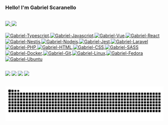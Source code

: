 ### Hello! I'm Gabriel Scaranello

<div style="display: inline_block"><br/>
  <a href="https://github.com/gabrielscaranello">
  <img height="200em" src="https://github-readme-stats.vercel.app/api?username=gabrielscaranello&show_icons=true&theme=github_dark&count_private=true" />
  <img height="200em" src="https://github-readme-stats.vercel.app/api/top-langs/?username=gabrielscaranello&langs_count=8&layout=compact&hide=C%23&theme=github_dark&count_private=true" />
</div>

<div style="display: inline_block"><br/>
  <img align="center" title="Typescript" alt="Gabriel-Typescript" height="30" width="40" src="https://cdn.jsdelivr.net/gh/devicons/devicon/icons/typescript/typescript-original.svg" />
  <img align="center" title="Javascript" alt="Gabriel-Javascript" height="30" width="40" src="https://cdn.jsdelivr.net/gh/devicons/devicon/icons/javascript/javascript-original.svg" />
  <img align="center" title="Vue.js" alt="Gabriel-Vue" height="30" width="40" src="https://cdn.jsdelivr.net/gh/devicons/devicon/icons/vuejs/vuejs-original.svg" />
  <img align="center" title="React" alt="Gabriel-React" height="30" width="40" src="https://cdn.jsdelivr.net/gh/devicons/devicon/icons/react/react-original.svg" />
  <img align="center" title="NestJs" alt="Gabriel-Nestjs" height="30" width="40" src="https://cdn.jsdelivr.net/gh/devicons/devicon/icons/nestjs/nestjs-plain.svg" />
  <img align="center" title="Node.js" alt="Gabriel-Nodejs" height="30" width="40" src="https://cdn.jsdelivr.net/gh/devicons/devicon/icons/nodejs/nodejs-original.svg" />
  <img align="center" title="Jest" alt="Gabriel-Jest" height="30" width="40" src="https://cdn.jsdelivr.net/gh/devicons/devicon/icons/jest/jest-plain.svg" />
  <img align="center" title="Laravel" alt="Gabriel-Laravel" height="30" width="40" src="https://cdn.jsdelivr.net/gh/devicons/devicon/icons/laravel/laravel-plain.svg" />
  <img align="center" title="PHP" alt="Gabriel-PHP" height="40" width="40" src="https://cdn.jsdelivr.net/gh/devicons/devicon/icons/php/php-original.svg" />
  <img align="center" title="HTML5" alt="Gabriel-HTML" height="30" width="40" src="https://cdn.jsdelivr.net/gh/devicons/devicon/icons/html5/html5-original.svg" />
  <img align="center" title="CSS3" alt="Gabriel-CSS" height="30" width="40" src="https://cdn.jsdelivr.net/gh/devicons/devicon/icons/css3/css3-original.svg" />
  <img align="center" title="SASS" alt="Gabriel-SASS" height="30" width="40" src="https://cdn.jsdelivr.net/gh/devicons/devicon/icons/sass/sass-original.svg" />
  <img align="center" title="Docker" alt="Gabriel-Docker" height="30" width="40" src="https://cdn.jsdelivr.net/gh/devicons/devicon/icons/docker/docker-original.svg" />
  <img align="center" title="Git" alt="Gabriel-Git" height="30" width="40" src="https://cdn.jsdelivr.net/gh/devicons/devicon/icons/git/git-original.svg" />
  <img align="center" title="Linux" alt="Gabriel-Linux" height="30" width="40" src="https://cdn.jsdelivr.net/gh/devicons/devicon/icons/linux/linux-original.svg" />
  <img align="center" title="Fedora" alt="Gabriel-Fedora" height="30" width="40" src="https://cdn.jsdelivr.net/gh/devicons/devicon/icons/fedora/fedora-original.svg" />
  <img align="center" title="Ubuntu" alt="Gabriel-Ubuntu" height="30" width="40" src="https://cdn.jsdelivr.net/gh/devicons/devicon/icons/ubuntu/ubuntu-plain.svg" />
</div>

##

<div style="display: inline_block">
  <a href="https://www.linkedin.com/in/gabrielscaranello/" target="_blank"><img src="https://img.shields.io/badge/-Linkedin-%230a66c2?style=for-the-badge&logo=linkedin&logoColor=white" target="_blank"></a>
  <a href="https://twitter.com/gabriscaranello" target="_blank"><img src="https://img.shields.io/badge/-Twitter-%231c92e1?style=for-the-badge&logo=twitter&logoColor=white" target="_blank"></a>
  <a href="https://instagram.com/gabriscaranello" target="_blank"><img src="https://img.shields.io/badge/-Instagram-%23e13665?style=for-the-badge&logo=instagram&logoColor=white" target="_blank"></a>
  <a href="https://instagram.com/gabriscaranello" target="_blank"><img src="https://img.shields.io/badge/-Gitlab-%23e24329?style=for-the-badge&logo=gitlab&logoColor=white" target="_blank"></a>
</div><br/>

![Snake animation](https://github.com/gabrielscaranello/gabrielscaranello/blob/output/github-contribution-grid-snake-dark.svg)
